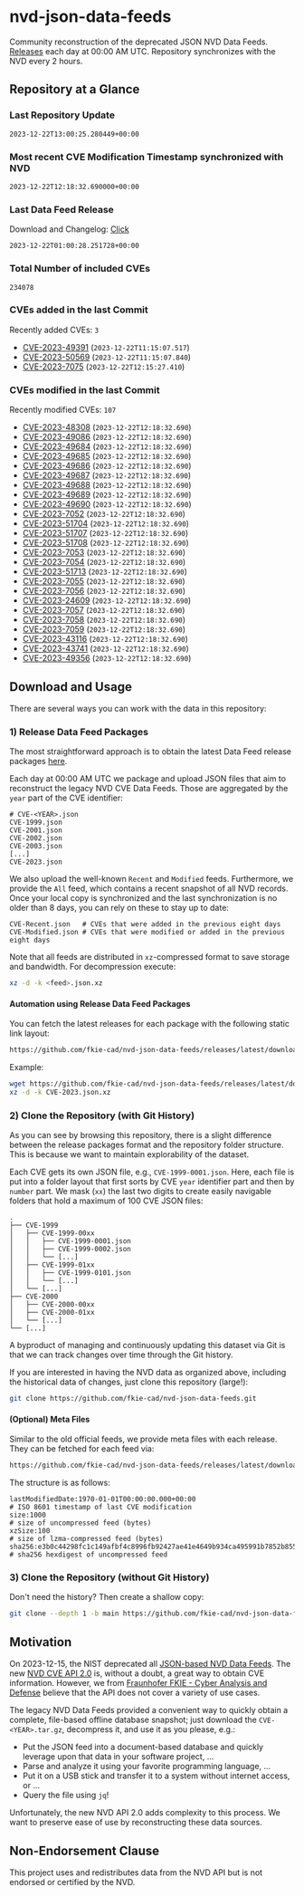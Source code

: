 # nvd-json-data-feeds

Community reconstruction of the deprecated JSON NVD Data Feeds. 
[Releases](https://github.com/fkie-cad/nvd-json-data-feeds/releases/latest) each day at 00:00 AM UTC.
Repository synchronizes with the NVD every 2 hours.

## Repository at a Glance

### Last Repository Update

```plain
2023-12-22T13:00:25.280449+00:00
```

### Most recent CVE Modification Timestamp synchronized with NVD

```plain
2023-12-22T12:18:32.690000+00:00
```

### Last Data Feed Release

Download and Changelog: [Click](https://github.com/fkie-cad/nvd-json-data-feeds/releases/latest)

```plain
2023-12-22T01:00:28.251728+00:00
```

### Total Number of included CVEs

```plain
234078
```

### CVEs added in the last Commit

Recently added CVEs: `3`

* [CVE-2023-49391](CVE-2023/CVE-2023-493xx/CVE-2023-49391.json) (`2023-12-22T11:15:07.517`)
* [CVE-2023-50569](CVE-2023/CVE-2023-505xx/CVE-2023-50569.json) (`2023-12-22T11:15:07.840`)
* [CVE-2023-7075](CVE-2023/CVE-2023-70xx/CVE-2023-7075.json) (`2023-12-22T12:15:27.410`)


### CVEs modified in the last Commit

Recently modified CVEs: `107`

* [CVE-2023-48308](CVE-2023/CVE-2023-483xx/CVE-2023-48308.json) (`2023-12-22T12:18:32.690`)
* [CVE-2023-49086](CVE-2023/CVE-2023-490xx/CVE-2023-49086.json) (`2023-12-22T12:18:32.690`)
* [CVE-2023-49684](CVE-2023/CVE-2023-496xx/CVE-2023-49684.json) (`2023-12-22T12:18:32.690`)
* [CVE-2023-49685](CVE-2023/CVE-2023-496xx/CVE-2023-49685.json) (`2023-12-22T12:18:32.690`)
* [CVE-2023-49686](CVE-2023/CVE-2023-496xx/CVE-2023-49686.json) (`2023-12-22T12:18:32.690`)
* [CVE-2023-49687](CVE-2023/CVE-2023-496xx/CVE-2023-49687.json) (`2023-12-22T12:18:32.690`)
* [CVE-2023-49688](CVE-2023/CVE-2023-496xx/CVE-2023-49688.json) (`2023-12-22T12:18:32.690`)
* [CVE-2023-49689](CVE-2023/CVE-2023-496xx/CVE-2023-49689.json) (`2023-12-22T12:18:32.690`)
* [CVE-2023-49690](CVE-2023/CVE-2023-496xx/CVE-2023-49690.json) (`2023-12-22T12:18:32.690`)
* [CVE-2023-7052](CVE-2023/CVE-2023-70xx/CVE-2023-7052.json) (`2023-12-22T12:18:32.690`)
* [CVE-2023-51704](CVE-2023/CVE-2023-517xx/CVE-2023-51704.json) (`2023-12-22T12:18:32.690`)
* [CVE-2023-51707](CVE-2023/CVE-2023-517xx/CVE-2023-51707.json) (`2023-12-22T12:18:32.690`)
* [CVE-2023-51708](CVE-2023/CVE-2023-517xx/CVE-2023-51708.json) (`2023-12-22T12:18:32.690`)
* [CVE-2023-7053](CVE-2023/CVE-2023-70xx/CVE-2023-7053.json) (`2023-12-22T12:18:32.690`)
* [CVE-2023-7054](CVE-2023/CVE-2023-70xx/CVE-2023-7054.json) (`2023-12-22T12:18:32.690`)
* [CVE-2023-51713](CVE-2023/CVE-2023-517xx/CVE-2023-51713.json) (`2023-12-22T12:18:32.690`)
* [CVE-2023-7055](CVE-2023/CVE-2023-70xx/CVE-2023-7055.json) (`2023-12-22T12:18:32.690`)
* [CVE-2023-7056](CVE-2023/CVE-2023-70xx/CVE-2023-7056.json) (`2023-12-22T12:18:32.690`)
* [CVE-2023-24609](CVE-2023/CVE-2023-246xx/CVE-2023-24609.json) (`2023-12-22T12:18:32.690`)
* [CVE-2023-7057](CVE-2023/CVE-2023-70xx/CVE-2023-7057.json) (`2023-12-22T12:18:32.690`)
* [CVE-2023-7058](CVE-2023/CVE-2023-70xx/CVE-2023-7058.json) (`2023-12-22T12:18:32.690`)
* [CVE-2023-7059](CVE-2023/CVE-2023-70xx/CVE-2023-7059.json) (`2023-12-22T12:18:32.690`)
* [CVE-2023-43116](CVE-2023/CVE-2023-431xx/CVE-2023-43116.json) (`2023-12-22T12:18:32.690`)
* [CVE-2023-43741](CVE-2023/CVE-2023-437xx/CVE-2023-43741.json) (`2023-12-22T12:18:32.690`)
* [CVE-2023-49356](CVE-2023/CVE-2023-493xx/CVE-2023-49356.json) (`2023-12-22T12:18:32.690`)


## Download and Usage

There are several ways you can work with the data in this repository:

### 1) Release Data Feed Packages

The most straightforward approach is to obtain the latest Data Feed release packages [here](https://github.com/fkie-cad/nvd-json-data-feeds/releases/latest).

Each day at 00:00 AM UTC we package and upload JSON files that aim to reconstruct the legacy NVD CVE Data Feeds.
Those are aggregated by the `year` part of the CVE identifier:

```
# CVE-<YEAR>.json
CVE-1999.json
CVE-2001.json
CVE-2002.json
CVE-2003.json
[...]
CVE-2023.json
```

We also upload the well-known `Recent` and `Modified` feeds.
Furthermore, we provide the `All` feed, which contains a recent snapshot of all NVD records.
Once your local copy is synchronized and the last synchronization is no older than 8 days, you can rely on these to stay up to date:

```plain
CVE-Recent.json   # CVEs that were added in the previous eight days
CVE-Modified.json # CVEs that were modified or added in the previous eight days
```

Note that all feeds are distributed in `xz`-compressed format to save storage and bandwidth.
For decompression execute:

```sh
xz -d -k <feed>.json.xz
```


#### Automation using Release Data Feed Packages

You can fetch the latest releases for each package with the following static link layout:

```sh
https://github.com/fkie-cad/nvd-json-data-feeds/releases/latest/download/CVE-<YEAR>.json.xz
```

Example:

```sh
wget https://github.com/fkie-cad/nvd-json-data-feeds/releases/latest/download/CVE-2023.json.xz
xz -d -k CVE-2023.json.xz
```



### 2) Clone the Repository (with Git History)

As you can see by browsing this repository, there is a slight difference between the release packages format and the repository folder structure.
This is because we want to maintain explorability of the dataset.

Each CVE gets its own JSON file, e.g., `CVE-1999-0001.json`.
Here, each file is put into a folder layout that first sorts by CVE `year` identifier part and then by `number` part.
We mask (`xx`) the last two digits to create easily navigable folders that hold a maximum of 100 CVE JSON files:

```plain
.
├── CVE-1999
│   ├── CVE-1999-00xx
│   │   ├── CVE-1999-0001.json
│   │   ├── CVE-1999-0002.json
│   │   └── [...]
│   ├── CVE-1999-01xx
│   │   ├── CVE-1999-0101.json
│   │   └── [...]
│   └── [...]
├── CVE-2000
│   ├── CVE-2000-00xx
│   ├── CVE-2000-01xx
│   └── [...]
└── [...]
```

A byproduct of managing and continuously updating this dataset via Git is that we can track changes over time through the Git history.

If you are interested in having the NVD data as organized above, including the historical data of changes, just clone this repository (large!):

```sh
git clone https://github.com/fkie-cad/nvd-json-data-feeds.git
```

#### (Optional) Meta Files

Similar to the old official feeds, we provide meta files with each release. They can be fetched for each feed via:

```sh
https://github.com/fkie-cad/nvd-json-data-feeds/releases/latest/download/CVE-<YEAR>.meta
```

The structure is as follows:

```plain
lastModifiedDate:1970-01-01T00:00:00.000+00:00                          # ISO 8601 timestamp of last CVE modification
size:1000                                                               # size of uncompressed feed (bytes)
xzSize:100                                                              # size of lzma-compressed feed (bytes)
sha256:e3b0c44298fc1c149afbf4c8996fb92427ae41e4649b934ca495991b7852b855 # sha256 hexdigest of uncompressed feed
```


### 3) Clone the Repository (without Git History)

Don't need the history? Then create a shallow copy:

```sh
git clone --depth 1 -b main https://github.com/fkie-cad/nvd-json-data-feeds.git
```

## Motivation

On 2023-12-15, the NIST deprecated all [JSON-based NVD Data Feeds](https://nvd.nist.gov/vuln/data-feeds#divRetirementBanner-1).
The new [NVD CVE API 2.0](https://nvd.nist.gov/developers/vulnerabilities) is, without a doubt, a great way to obtain CVE information.
However, we from [Fraunhofer FKIE - Cyber Analysis and Defense](https://www.fkie.fraunhofer.de/en/departments/cad.html) believe that the API does not cover a variety of use cases.

The legacy NVD Data Feeds provided a convenient way to quickly obtain a complete, file-based offline database snapshot; just download the `CVE-<YEAR>.tar.gz`, decompress it, and use it as you please, e.g.:

* Put the JSON feed into a document-based database and quickly leverage upon that data in your software project, ...
* Parse and analyze it using your favorite programming language, ...
* Put it on a USB stick and transfer it to a system without internet access, or ...
* Query the file using `jq`!

Unfortunately, the new NVD API 2.0 adds complexity to this process.
We want to preserve ease of use by reconstructing these data sources.

## Non-Endorsement Clause

This project uses and redistributes data from the NVD API but is not endorsed or certified by the NVD.